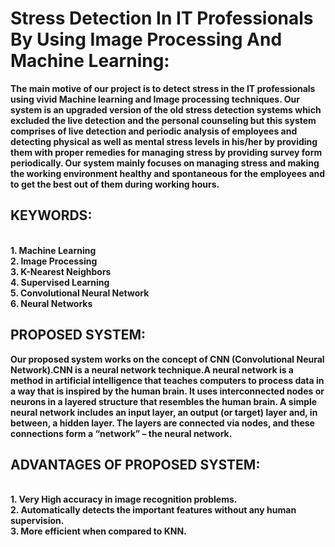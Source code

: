 <b><h1>Stress Detection In IT Professionals By Using Image Processing And Machine Learning:</h1>

The main motive of our project is to detect stress in the IT professionals using vivid Machine learning and Image processing techniques. Our system is an upgraded version of the old stress detection systems which excluded the live detection and the personal counseling but this system comprises of live detection and periodic analysis of employees and detecting physical as well as mental stress levels in his/her by providing them with proper remedies for managing stress by providing survey form periodically. Our system mainly focuses on managing stress and making the working environment healthy and spontaneous for the employees and to get the best out of them during working hours.

<h2>KEYWORDS:</h2>
<br>1. Machine Learning
<br>2. Image Processing
<br>3. K-Nearest Neighbors
<br>4. Supervised Learning
<br>5. Convolutional Neural Network
<br>6. Neural Networks

<h2>PROPOSED SYSTEM:</h2>
Our proposed system works on the concept of CNN (Convolutional Neural Network).CNN is a neural network technique.A neural network is a method in artificial intelligence that teaches computers to process data in a way that is inspired by the human brain. It uses interconnected nodes or neurons in a layered structure that resembles the human brain. A simple neural network includes an input layer, an output (or target) layer and, in between, a hidden layer. The layers are connected via nodes, and these connections form a “network” – the neural network.

<h2>ADVANTAGES OF PROPOSED SYSTEM:</h2>
<br>1. Very High accuracy in image recognition problems.
<br>2. Automatically detects the important features without any human supervision.
<br>3. More efficient when compared to KNN.</b>


